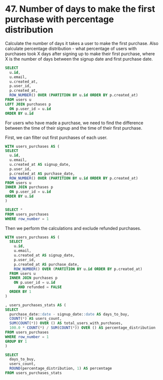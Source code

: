# 47. Number of days to make the first purchase with percentage distribution 

Calculate the number of days it takes a user to make the first purchase. Also calculate percentage distribution - what percentage of users with purchases took X days after signing up to make their first purchase, where X is the number of days between the signup date and first purchase date.

```sql
SELECT 
  u.id,
  u.email,
  u.created_at,
  p.user_id,
  p.created_at,
  ROW_NUMBER() OVER (PARTITION BY u.id ORDER BY p.created_at)
FROM users u
LEFT JOIN purchases p
  ON p.user_id = u.id
ORDER BY u.id
```

For users who have made a purchase, we need to find the difference between the time of their signup and the time of their first purchase.

First, we can filter out first purchases of each user.

```sql
WITH users_purchases AS (
SELECT 
  u.id,
  u.email,
  u.created_at AS signup_date,
  p.user_id,
  p.created_at AS purchase_date,
  ROW_NUMBER() OVER (PARTITION BY u.id ORDER BY p.created_at)
FROM users u
INNER JOIN purchases p
  ON p.user_id = u.id
ORDER BY u.id
)

SELECT *
FROM users_purchases
WHERE row_number = 1
```

Then we perform the calculations and exclude refunded purchases.

```sql
WITH users_purchases AS (
  SELECT 
    u.id,
    u.email,
    u.created_at AS signup_date,
    p.user_id,
    p.created_at AS purchase_date,
    ROW_NUMBER() OVER (PARTITION BY u.id ORDER BY p.created_at)
  FROM users u
  INNER JOIN purchases p
    ON p.user_id = u.id
      AND refunded = FALSE
  ORDER BY 1
)

, users_purchases_stats AS (
SELECT
  purchase_date::date - signup_date::date AS days_to_buy,
  COUNT(*) AS users_count,
  SUM(COUNT(*)) OVER () AS total_users_with_purchases,
  100.0 * COUNT(*) / SUM(COUNT(*)) OVER () AS percentage_distribution
FROM users_purchases
WHERE row_number = 1
GROUP BY 1
)

SELECT 
  days_to_buy,
  users_count,
  ROUND(percentage_distribution, 1) AS percentage
FROM users_purchases_stats
```




